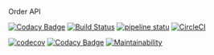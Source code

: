 Order API


[![Codacy Badge](https://api.codacy.com/project/badge/Grade/bf8c5dbab7df4c4f89db08233fb00b45)](https://app.codacy.com/manual/alexvaitsekhovich/order-api?utm_source=github.com&utm_medium=referral&utm_content=alexvaitsekhovich/order-api&utm_campaign=Badge_Grade_Settings)
[![Build Status](https://travis-ci.org/alexvaitsekhovich/order-api.svg?branch=master)](https://travis-ci.org/alexvaitsekhovich/order-api) [![pipeline statu](https://gitlab.com/alex.vaitsekhovich/order-api/badges/master/pipeline.svg)](https://gitlab.com/alex.vaitsekhovich/order-api//pipelines) [![CircleCI](https://circleci.com/gh/alexvaitsekhovich/order-api.svg?style=svg)](https://circleci.com/gh/alexvaitsekhovich/order-api)


[![codecov](https://codecov.io/gh/alexvaitsekhovich/order-api/branch/master/graph/badge.svg)](https://codecov.io/gh/alexvaitsekhovich/order-api) [![Codacy Badge](https://app.codacy.com/project/badge/Grade/bff1304d1d394d2187cb2274ed2e2a4a)](https://www.codacy.com/manual/alexvaitsekhovich/order-api?utm_source=github.com&amp;utm_medium=referral&amp;utm_content=alexvaitsekhovich/order-api&amp;utm_campaign=Badge_Grade) [![Maintainability](https://api.codeclimate.com/v1/badges/998d493d1cffc9bac7cb/maintainability)](https://codeclimate.com/github/alexvaitsekhovich/order-api/maintainability)

